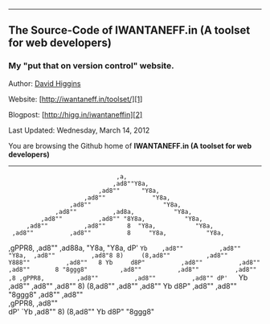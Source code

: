 ----------
## The Source-Code of IWANTANEFF.in (A toolset for web developers)

### My "put that on version control" website.

Author: [David Higgins][1]

Website: [http://iwantaneff.in/toolset/][1]

Blogpost: [http://higg.in/iwantaneffin][2]

Last Updated: Wednesday, March 14, 2012

You are browsing the Github home of **IWANTANEFF.in (A toolset for web developers)**


----------

                                  ,a,
                                 ,ad8""Y8a,
                             ,ad8""      "Y8a,
                         ,ad8""             "Y8a,
                     ,ad8""                    "Y8a,
                 ,ad8""          ,ad8a,           "Y8a,
             ,ad8""          ,ad8"" "8Y8a,           "Y8a,
         ,ad8""          ,ad8""      8  "Y8a,           "Y8a,
     ,ad8""          ,ad8""          8     "Y8a,           "Y8a,
 ,gPPR8,         ,ad8""          ,ad88a,      "Y8a,           "Y8a,
dP'   `Yb    ,ad8""          ,ad8""   "Y8a,  ,ad8""          ,ad8"8
8)     (8,ad8""          ,ad8""          Y888""          ,ad8""   8
Yb     d8P"          ,ad8""          ,ad8""          ,ad8""       8
 "8ggg8"         ,ad8""          ,ad8""          ,ad8""          ,8
             ,gPPR8,         ,ad8""          ,ad8""          ,ad8""
            dP'   `Yb    ,ad8""          ,ad8""          ,ad8""
            8)     (8,ad8""          ,ad8""          ,ad8""
            Yb     d8P"          ,ad8""          ,ad8""
             "8ggg8"         ,ad8""          ,ad8""   
                         ,gPPR8,         ,ad8""       
                        dP'   `Yb    ,ad8""
                        8)     (8,ad8""
                        Yb     d8P"
                         "8ggg8"


  [1]: http://iwantaneff.in/toolset/
  [2]: http://higg.in/iwantaneffin